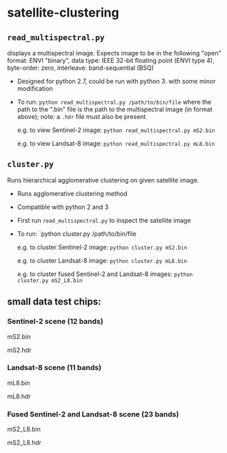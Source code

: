 # satellite-clustering

## `read_multispectral.py`

displays a multispectral image. Expects image to be in the following "open" format: ENVI "binary", data type: IEEE 32-bit floating point (ENVI type 4), byte-order: zero, interleave: band-sequential (BSQ)
* Designed for python 2.7, could be run with python 3. with some minor modification
* To run: `python read_multispectral.py /path/to/bin/file` where the path to the ".bin" file is the path to the multispectral image (in format above); note: a `.hdr` file must also be present.

    e.g. to view Sentinel-2 image: `python read_multispectral.py mS2.bin`
    
    e.g. to view Landsat-8 image: `python read_multispectral.py mL8.bin`

## `cluster.py`

Runs hierarchical agglomerative clustering on given satellite image.
* Runs agglomerative clustering method
* Compatible with python 2 and 3
* First run `read_multispectral.py` to inspect the satellite image
* To run: `python cluster.py /path/to/bin/file


    e.g. to cluster Sentinel-2 image: `python cluster.py mS2.bin`
    
    e.g. to cluster Landsat-8 image: `python cluster.py mL8.bin`

    e.g. to cluster fused Sentinel-2 and Landsat-8 images: `python cluster.py mS2_L8.bin`


## small data test chips:

### Sentinel-2 scene (12 bands)

mS2.bin  	

mS2.hdr 	

### Landsat-8 scene (11 bands)

mL8.bin

mL8.hdr 	

### Fused Sentinel-2 and Landsat-8 scene (23 bands)

mS2_L8.bin

mS2_L8.hdr
